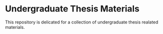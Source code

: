 # Undergraduate Thesis Materials
This repository is delicated for a collection of undergraduate thesis realated materials.
